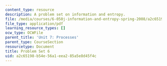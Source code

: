 ```yaml
---
content_type: resource
description: A problem set on information and entropy.
file: /media/courses/6-050j-information-and-entropy-spring-2008/a2c65198b54e56a1eea285a5e8d45f4c_MIT6_050JS08_ps_06.pdf
file_type: application/pdf
learning_resource_types: []
ocw_type: OCWFile
parent_title: 'Unit 7: Processes'
parent_type: CourseSection
resourcetype: Document
title: Problem Set 6
uid: a2c65198-b54e-56a1-eea2-85a5e8d45f4c
---
```

